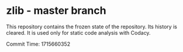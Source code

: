 # zlib - master branch

This repository contains the frozen state of the repository.
Its history is cleared. It is used only for static code
analysis with Codacy.

Commit Time: 1715660352